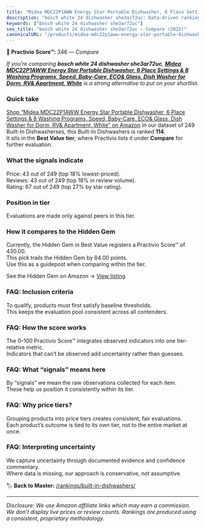 ```yaml
---
title: "Midea MDC22P1AWW Energy Star Portable Dishwasher, 6 Place Settings & 8 Washing Programs, Speed, Baby-Care, ECO& Glass, Dish Washer for Dorm, RV& Apartment, White"
description: "bosch white 24 dishwasher she3ar72uc: Data-driven ranking using the Practivio Score™. Positioned by quality, value, demand, findability, momentum."
keywords: ["bosch white 24 dishwasher she3ar72uc"]
seo_title: "bosch white 24 dishwasher she3ar72uc — Compare (2025)"
canonicalURL: "/products/midea-mdc22p1aww-energy-star-portable-dishwasher-6-place-settings-8-washing-programs-speed-baby-care-eco-glass-dish-washer-for-dorm-rv-apartment-white-B0CLL43CJB/"
---
```


**🛒 Practivio Score™:** 346 — _Compare_


*If you're comparing **bosch white 24 dishwasher she3ar72uc**, **[Midea MDC22P1AWW Energy Star Portable Dishwasher, 6 Place Settings & 8 Washing Programs, Speed, Baby-Care, ECO& Glass, Dish Washer for Dorm, RV& Apartment, White](https://www.amazon.com/dp/B0CLL43CJB?tag=practivio-20)** is a strong alternative to put on your shortlist.*
### Quick take
[Shop “Midea MDC22P1AWW Energy Star Portable Dishwasher, 6 Place Settings & 8 Washing Programs, Speed, Baby-Care, ECO& Glass, Dish Washer for Dorm, RV& Apartment, White” on Amazon](https://www.amazon.com/dp/B0CLL43CJB?tag=practivio-20)
In our dataset of 249 Built-In Dishwasherses, this Built-In Dishwashers is ranked **114**.  
It sits in the **Best Value tier**, where Practivio lists it under **Compare** for further evaluation.

### What the signals indicate
Price: 43 out of 249 (top 18% lowest-priced).  
Reviews: 43 out of 249 (top 18% in review volume).  
Rating: 67 out of 249 (top 27% by star rating).  

### Position in tier
Evaluations are made only against peers in this tier.

### How it compares to the Hidden Gem
Currently, the Hidden Gem in Best Value registers a Practivio Score™ of 430.00.  
This pick trails the Hidden Gem by 84.00 points.  
Use this as a guidepost when comparing within the tier.  

See the Hidden Gem on Amazon → [View listing](https://www.amazon.com/dp/B09ST4M8VF?tag=practivio-20)

### FAQ: Inclusion criteria
To qualify, products must first satisfy baseline thresholds.  
This keeps the evaluation pool consistent across all contenders.

### FAQ: How the score works
The 0–100 Practivio Score™ integrates observed indicators into one tier-relative metric.  
Indicators that can’t be observed add uncertainty rather than guesses.

### FAQ: What “signals” means here
By “signals” we mean the raw observations collected for each item.  
These help us position it consistently within its tier.

### FAQ: Why price tiers?
Grouping products into price tiers creates consistent, fair evaluations.  
Each product’s outcome is tied to its own tier, not to the entire market at once.

### FAQ: Interpreting uncertainty
We capture uncertainty through documented evidence and confidence commentary.  
Where data is missing, our approach is conservative, not assumptive.

<!-- Missing template for Compare/CompareWithinPriceClass -->


🏷️ **Back to Master:** [/rankings/built-in-dishwashers/](/rankings/built-in-dishwashers/)

---
_Disclosure: We use Amazon affiliate links which may earn a commission. We don’t display live prices or review counts. Rankings are produced using a consistent, proprietary methodology._
